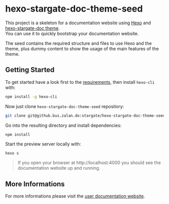 # hexo-stargate-doc-theme-seed

This project is a skeleton for a documentation website using [Hexo](https://hexo.io) and [hexo-stargate-doc theme](https://github.bus.zalan.do/stargate/hexo-stargate-doc-theme).   
You can use it to quickly bootstrap your documentation website.

The seed contains the required structure and files to use Hexo and the theme, plus dummy content to show the usage of the main features of the theme.

## Getting Started

To get started have a look first to the [requirements](https://pages.github.bus.zalan.do/stargate/hexo-stargate-doc-theme-site/getting-started.html#Requirements), then install `hexo-cli` with:

```bash
npm install -g hexo-cli
```

Now just clone `hexo-stargate-doc-theme-seed` repository:

```bash
git clone git@github.bus.zalan.do:stargate/hexo-stargate-doc-theme-seed.git <directory>
```

Go into the resulting directory and install dependencies:

```bash
npm install
```

Start the preview server locally with:

```
hexo s
```

> If you open your browser at http://localhost:4000 you should see the documentation website up and running.

## More Informations

For more informations please visit the [user documentation website](https://pages.github.bus.zalan.do/stargate/hexo-stargate-doc-theme-site).
